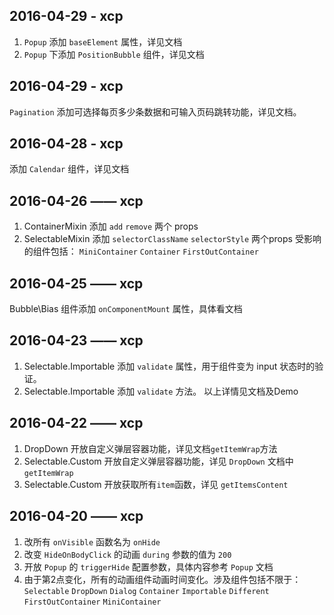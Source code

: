 ## 2016-04-29 - xcp
1. `Popup` 添加 `baseElement` 属性，详见文档
2. `Popup` 下添加 `PositionBubble` 组件，详见文档

## 2016-04-29 - xcp
`Pagination` 添加可选择每页多少条数据和可输入页码跳转功能，详见文档。

## 2016-04-28 - xcp
添加 `Calendar` 组件，详见文档

## 2016-04-26 —— xcp
1. ContainerMixin 添加 `add` `remove` 两个 props
2. SelectableMixin 添加 `selectorClassName` `selectorStyle` 两个props
受影响的组件包括： `MiniContainer` `Container` `FirstOutContainer`

## 2016-04-25 —— xcp
Bubble\Bias 组件添加 `onComponentMount` 属性，具体看文档

## 2016-04-23 —— xcp
1. Selectable.Importable 添加 `validate` 属性，用于组件变为 input 状态时的验证。
2. Selectable.Importable 添加 `validate` 方法。
以上详情见文档及Demo

## 2016-04-22 —— xcp
1. DropDown 开放自定义弹层容器功能，详见文档`getItemWrap`方法
2. Selectable.Custom 开放自定义弹层容器功能，详见 `DropDown` 文档中 `getItemWrap`
3. Selectable.Custom 开放获取所有`item`函数，详见 `getItemsContent`

## 2016-04-20 —— xcp 
1. 改所有 `onVisible` 函数名为 `onHide`
2. 改变 `HideOnBodyClick` 的动画 `during` 参数的值为 `200`
3. 开放 `Popup` 的 `triggerHide` 配置参数，具体内容参考 `Popup` 文档
4. 由于第2点变化，所有的动画组件动画时间变化。涉及组件包括不限于：
   `Selectable` `DropDown` `Dialog` `Container` `Importable` `Different` `FirstOutContainer`
   `MiniContainer` 
  
